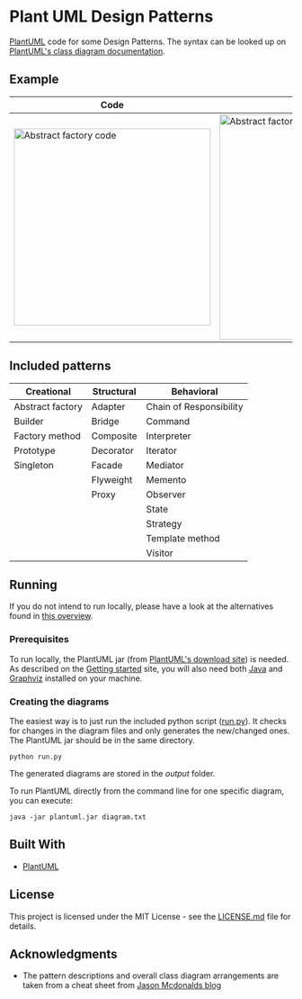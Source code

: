 # Plant UML Design Patterns

[PlantUML](http://plantuml.com/index) code for some Design Patterns.
The syntax can be looked up on [PlantUML's class diagram documentation](http://plantuml.com/class-diagram).


## Example
Code | Diagram
--- | ---
<img alt="Abstract factory code" src="https://user-images.githubusercontent.com/9216979/54891016-3b6f4480-4eac-11e9-94ae-111b58f0afcb.png" width="350"> | <img alt="Abstract factory diagram" src="https://user-images.githubusercontent.com/9216979/54890891-b84dee80-4eab-11e9-9cca-7318506eb934.png" width="400">

## Included patterns

| Creational       | Structural | Behavioral              |
| ---------------- | ---------- | ----------------------- |
| Abstract factory | Adapter    | Chain of Responsibility |
| Builder          | Bridge     | Command                 |
| Factory method   | Composite  | Interpreter             |
| Prototype        | Decorator  | Iterator                |
| Singleton        | Facade     | Mediator                |
| &nbsp;           | Flyweight  | Memento                 |
| &nbsp;           | Proxy      | Observer                |
| &nbsp;           | &nbsp;     | State                   |
| &nbsp;           | &nbsp;     | Strategy                |
| &nbsp;           | &nbsp;     | Template method         |
| &nbsp;           | &nbsp;     | Visitor                 |


## Running

If you do not intend to run locally, please have a look at the alternatives found in [this overview](http://plantuml.com/running).

### Prerequisites

To run locally, the PlantUML jar (from [PlantUML's download site](http://plantuml.com/download)) is needed.
As described on the [Getting started](http://plantuml.com/starting) site, you will also need both [Java](https://www.java.com/en/download/) and [Graphviz](https://www.graphviz.org/) installed on your machine.

### Creating the diagrams
The easiest way is to just run the included python script ([run.py](run.py)).
It checks for changes in the diagram files and only generates the new/changed ones.
The PlantUML jar should be in the same directory.

```
python run.py
```

The generated diagrams are stored in the *output* folder.

To run PlantUML directly from the command line for one specific diagram, you can execute:

```
java -jar plantuml.jar diagram.txt
```


## Built With

* [PlantUML](http://plantuml.com/)

## License

This project is licensed under the MIT License - see the [LICENSE.md](LICENSE.md) file for details.

## Acknowledgments

* The pattern descriptions and overall class diagram arrangements are taken from a cheat sheet from [Jason Mcdonalds blog](http://www.mcdonaldland.info/2007/11/28/40/)

